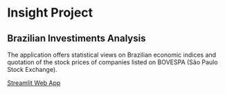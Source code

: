 # Insight Project
## Brazilian Investiments Analysis

The application offers statistical views on Brazilian economic indices and quotation of the stock prices of companies listed on BOVESPA (São Paulo Stock Exchange).

[Streamlit Web App](https://marcosrmg-investimentos-srcapp-dbqkha.streamlit.app/)